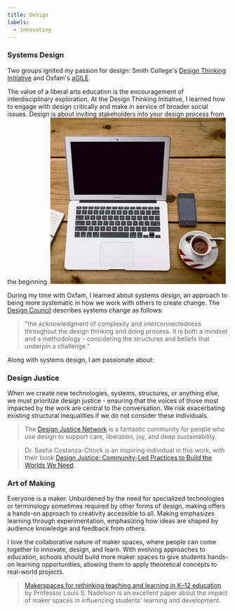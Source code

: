 ```yaml
---
title: Design 
labels: 
  - innovating
---
```


<h3>Systems Design</h3>

Two groups ignited my passion for design: Smith College's <a href="https://www.smith.edu/academics/design-thinking">Design Thinking Initiative</a> and Oxfam's <a href="https://www.oxfamamerica.org/explore/agile/">aGILE</a>. 

  The value of a liberal arts education is the encouragement of interdisciplinary exploration. At the Design Thinking Initiative, I learned how to engage with design critically and make in service of broader social issues. Design is about inviting stakeholders into your design process from the beginning.
  <img src="workplace.jpg" alt="Workplace" usemap="#workmap">

  During my time with Oxfam, I learned about systems design, an approach to being more systematic in how we work with others to create change. The <a href="https://www.designcouncil.org.uk/our-resources/systemic-design-framework/">Design Council</a> describes systems change as follows: 
  
  > "the acknowledgment of complexity and interconnectedness throughout the design thinking and doing process. It is both a mindset and a methodology - considering the structures and beliefs that underpin a challenge."

  Along with systems design, I am passionate about:


<h3>Design Justice</h3>

When we create new technologies, systems, structures, or anything else, we must prioritize design justice - ensuring that the voices of those most impacted by the work are central to the conversation. We risk exacerbating existing structural inequalities if we do not consider these individuals.

  > The <a href="https://designjustice.org/">Design Justice Network</a> is a fantastic community for people who use design to support care, liberation, joy, and deep sustainability.

  > Dr. Sasha Costanza-Chock is an inspiring individual in this work, with their book <a href="https://designjustice.mitpress.mit.edu/">Design Justice: Community-Led Practices to Build the Worlds We Need</a>.

<h3>Art of Making</h3>

Everyone is a maker. Unburdened by the need for specialized technologies or terminology sometimes required by other forms of design, making offers a hands-on approach to creativity accessible to all. Making emphasizes learning through experimentation, emphasizing how ideas are shaped by audience knowledge and feedback from others.<br>

I love the collaborative nature of maker spaces, where people can come together to innovate, design, and learn. With evolving approaches to education, schools should build more maker spaces to give students hands-on learning opportunities, allowing them to apply theoretical concepts to real-world projects.<br>

  > <a href="https://www.tandfonline.com/doi/full/10.1080/00220671.2021.1914937">Makerspaces for rethinking teaching and learning in K–12 education</a> by Professor Louis S. Nadelson is an excellent paper about the impact of maker spaces in influencing students’ learning and development.<br>
